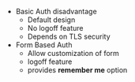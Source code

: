 - Basic Auth disadvantage
  - Default design
  - No logoff feature
  - Depends on TLS security
- Form Based Auth
  - Allow customization of form
  - logoff feature
  - provides **remember me** option